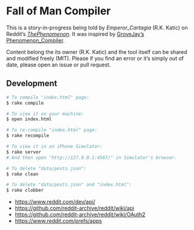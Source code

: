 # Fall of Man Compiler

This is a story-in-progress being told by _Emperor_Cartagia_ (R.K. Katic) on Reddit’s _[ThePhenomenon](https://www.reddit.com/r/ThePhenomenon/)_. It was inspired by [GroveJay’s Phenomenon_Compiler](https://github.com/GroveJay/Phenomenon_Compiler).

Content belong the its owner (R.K. Katic) and the tool itself can be shared and modified freely (MIT). Please if you find an error or it’s simply out of date, please open an issue or pull request.

## Development

```sh
# To compile "index.html" page:
$ rake compile

# To view it on your machine:
$ open index.html

# To re-compile "index.html" page:
$ rake recompile

# To view it in an iPhone Simulator:
$ rake server
# And then open "http://127.0.0.1:4567/" in Simulator's browser.

# To delete "data/posts.json":
$ rake clean

# To delete "data/posts.json" and "index.html":
$ rake clobber
```

* https://www.reddit.com/dev/api/
* https://github.com/reddit-archive/reddit/wiki/api
* https://github.com/reddit-archive/reddit/wiki/OAuth2
* https://www.reddit.com/prefs/apps
